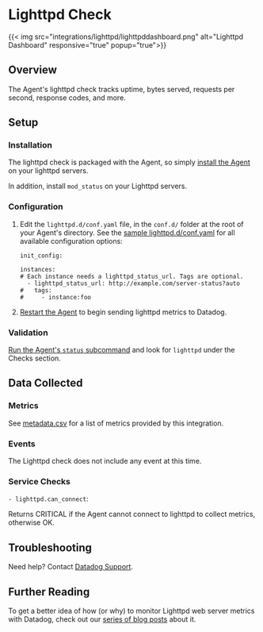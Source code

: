 # Lighttpd Check
{{< img src="integrations/lighttpd/lighttpddashboard.png" alt="Lighttpd Dashboard" responsive="true" popup="true">}}
## Overview

The Agent's lighttpd check tracks uptime, bytes served, requests per second, response codes, and more.

## Setup
### Installation

The lighttpd check is packaged with the Agent, so simply [install the Agent][1] on your lighttpd servers.

In addition, install `mod_status` on your Lighttpd servers.

### Configuration

1. Edit the  `lighttpd.d/conf.yaml` file, in the `conf.d/` folder at the root of your Agent's directory. See the [sample lighttpd.d/conf.yaml][2] for all available configuration options:

    ```
    init_config:

    instances:
    # Each instance needs a lighttpd_status_url. Tags are optional.
      - lighttpd_status_url: http://example.com/server-status?auto
    #   tags:
    #     - instance:foo
    ```

2. [Restart the Agent][3] to begin sending lighttpd metrics to Datadog.

### Validation

[Run the Agent's `status` subcommand][4] and look for `lighttpd` under the Checks section.

## Data Collected
### Metrics

See [metadata.csv][5] for a list of metrics provided by this integration.

### Events
The Lighttpd check does not include any event at this time.

### Service Checks

`- lighttpd.can_connect`:

Returns CRITICAL if the Agent cannot connect to lighttpd to collect metrics, otherwise OK.

## Troubleshooting

Need help? Contact [Datadog Support][6].

## Further Reading
To get a better idea of how (or why) to monitor Lighttpd web server metrics with Datadog, check out our [series of blog posts][7] about it.


[1]: https://app.datadoghq.com/account/settings#agent
[2]: https://github.com/DataDog/integrations-core/blob/master/lighttpd/conf.yaml.example
[3]: https://docs.datadoghq.com/agent/faq/agent-commands/#start-stop-restart-the-agent
[4]: https://docs.datadoghq.com/agent/faq/agent-commands/#agent-status-and-information
[5]: https://github.com/DataDog/integrations-core/blob/master/lighttpd/metadata.csv
[6]: http://docs.datadoghq.com/help/
[7]: https://www.datadoghq.com/blog/monitor-lighttpd-web-server-metrics/

